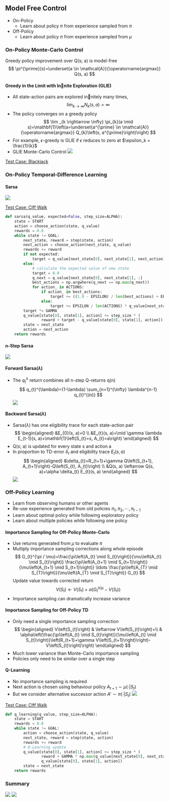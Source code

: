 <head>
    <script src="https://cdn.mathjax.org/mathjax/latest/MathJax.js?config=TeX-AMS-MML_HTMLorMML" type="text/javascript"></script>
    <script type="text/x-mathjax-config">
    	MathJax.Hub.Config({tex2jax: {
             inlineMath: [['$','$']],
             displayMath: [["\\(","\\)"],["\\[","\\]"]],
             processEscapes: true
           }
         });
    </script>
</head>

## Model Free Control

* On-Policy
  * Learn about policy $\pi$ from experience sampled from $\pi$
* Off-Policy
  * Learn about policy $\pi$ from experience sampled from $\mu$


### On-Policy Monte-Carlo Control
Greedy policy improvement over Q(s; a) is model-free
$$
\pi^{\prime}(s)=\underset{a \in \mathcal{A}}{\operatorname{argmax}} Q(s, a)
$$

#### Greedy in the Limit with Innite Exploration (GLIE)
* All state-action pairs are explored innitely many times,
$$
\lim _{k \rightarrow \infty} N_{k}(s, a)=\infty
$$
* The policy converges on a greedy policy
$$
\lim _{k \rightarrow \infty} \pi_{k}(a \mid s)=\mathbf{1}\left(a=\underset{a^{\prime} \in \mathcal{A}}{\operatorname{argmax}} Q_{k}\left(s, a^{\prime}\right)\right)
$$
* For example, $\epsilon$-greedy is GLIE if $\epsilon$ reduces to zero at $\epsilon_k = \frac{1}{k}$
* GLIE Monte-Carlo Control
![](images/2022-02-15-23-12-05.png)

[Test Case: Blackjack](../demos/reinforcement/blackjack.ipynb)
### On-Policy Temporal-Difference Learning
#### Sarsa
![](images/2022-02-15-23-13-19.png)

[Test Case: Clff Walk](../demos/reinforcement/cliff_walk.ipynb)
```python
def sarsa(q_value, expected=False, step_size=ALPHA):
    state = START
    action = choose_action(state, q_value)
    rewards = 0.0
    while state != GOAL:
        next_state, reward = step(state, action)
        next_action = choose_action(next_state, q_value)
        rewards += reward
        if not expected:
            target = q_value[next_state[0], next_state[1], next_action]
        else:
            # calculate the expected value of new state
            target = 0.0
            q_next = q_value[next_state[0], next_state[1], :]
            best_actions = np.argwhere(q_next == np.max(q_next))
            for action_ in ACTIONS:
                if action_ in best_actions:
                    target += ((1.0 - EPSILON) / len(best_actions) + EPSILON / len(ACTIONS)) * q_value[next_state[0], next_state[1], action_]
                else:
                    target += EPSILON / len(ACTIONS) * q_value[next_state[0], next_state[1], action_]
        target *= GAMMA
        q_value[state[0], state[1], action] += step_size * (
                reward + target - q_value[state[0], state[1], action])
        state = next_state
        action = next_action
    return rewards
```

#### n-Step Sarsa
![](images/2022-02-15-23-14-29.png)

#### Forward Sarsa($\lambda$)
* The $q_{t}^{\lambda}$ return combines all n-step Q-returns q(n)
$$
q_{t}^{\lambda}=(1-\lambda) \sum_{n=1}^{\infty} \lambda^{n-1} q_{t}^{(n)}
$$
![](images/2022-02-15-23-16-25.png)

#### Backward Sarsa($\lambda$)
* Sarsa($\lambda$) has one eligibility trace for each state-action pair
$$
\begin{aligned}
&E_{0}(s, a)=0 \\
&E_{t}(s, a)=\mid \gamma \lambda E_{t-1}(s, a)+\mathbf{1}\left(S_{t}=s, A_{t}=a\right)
\end{aligned}
$$
* Q(s; a) is updated for every state s and action a
* In proportion to TD-error $\delta_{t}$ and eligibility trace $E_{t}(s, a)$
$$
\begin{aligned}
&\delta_{t}=R_{t+1}+\gamma Q\left(S_{t+1}, A_{t+1}\right)-Q\left(S_{t}, A_{t}\right) \\
&Q(s, a) \leftarrow Q(s, a)+\alpha \delta_{t} E_{t}(s, a)
\end{aligned}
$$
![](images/2022-02-15-23-20-25.png)

### Off-Policy Learning
* Learn from observing humans or other agents
* Re-use experience generated from old policies $\pi_1,\pi_2,\cdots,\pi_{t-1}$
* Learn about optimal policy while following exploratory policy
* Learn about multiple policies while following one policy

#### Importance Sampling for Off-Policy Monte-Carlo
* Use returns generated from $\mu$ to evaluate $\pi$
* Multiply importance sampling corrections along whole episode
$$
G_{t}^{\pi / \mu}=\frac{\pi\left(A_{t} \mid S_{t}\right)}{\mu\left(A_{t} \mid S_{t}\right)} \frac{\pi\left(A_{t+1} \mid S_{t+1}\right)}{\mu\left(A_{t+1} \mid S_{t+1}\right)} \ldots \frac{\pi\left(A_{T} \mid S_{T}\right)}{\mu\left(A_{T} \mid S_{T}\right)} G_{t}
$$
Update value towards corrected return
$$
V(S_t)\leftarrow V(S_t) + \alpha(G_{t}^{\pi / \mu} - V(S_t))
$$
* Importance sampling can dramatically increase variance

#### Importance Sampling for Off-Policy TD
* Only need a single importance sampling correction
$$
\begin{aligned}
V\left(S_{t}\right) & \leftarrow V\left(S_{t}\right)+\\
& \alpha\left(\frac{\pi\left(A_{t} \mid S_{t}\right)}{\mu\left(A_{t} \mid S_{t}\right)}\left(R_{t+1}+\gamma V\left(S_{t+1}\right)\right)-V\left(S_{t}\right)\right)
\end{aligned}
$$
* Much lower variance than Monte-Carlo importance sampling
* Policies only need to be similar over a single step
#### Q-Learning
* No importance sampling is required
* Next action is chosen using behaviour policy $A_{t+1} \sim\mu(\cdot|S_t )$
* But we consider alternative successor action $A' \sim\pi(\cdot|S_t )$
![](images/2022-02-15-23-28-30.png)

[Test Case: Clff Walk](../demos/reinforcement/cliff_walk.ipynb)
```python
def q_learning(q_value, step_size=ALPHA):
    state = START
    rewards = 0.0
    while state != GOAL:
        action = choose_action(state, q_value)
        next_state, reward = step(state, action)
        rewards += reward
        # Q-Learning update
        q_value[state[0], state[1], action] += step_size * (
                reward + GAMMA * np.max(q_value[next_state[0], next_state[1], :]) -
                q_value[state[0], state[1], action])
        state = next_state
    return rewards
```

### Summary
![](images/2022-02-15-23-32-14.png)
![](images/2022-02-15-23-33-14.png)
